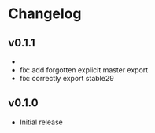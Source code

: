 # Changelog

## v0.1.1
- 
- fix: add forgotten explicit master export
- fix: correctly export stable29

## v0.1.0

- Initial release
